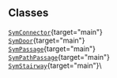 ## Classes

[`SymConnector`](../object/SymConnector.html#SymConnector){target="main"}\
[`SymDoor`](../object/SymDoor.html#SymDoor){target="main"}\
[`SymPassage`](../object/SymPassage.html#SymPassage){target="main"}\
[`SymPathPassage`](../object/SymPathPassage.html#SymPathPassage){target="main"}\
[`SymStairway`](../object/SymStairway.html#SymStairway){target="main"}\
